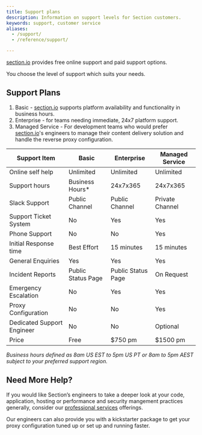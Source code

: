 ```yaml
---
title: Support plans
description: Information on support levels for Section customers.
keywords: support, customer service
aliases:
  - /support/
  - /reference/support/

---
```


[section.io] provides free online support and paid support options.

You choose the level of support which suits your needs.

## Support Plans

1. Basic - [section.io] supports platform availability and functionality in business hours.
2. Enterprise - for teams needing immediate, 24x7 platform support.
3. Managed Service - For development teams who would prefer [section.io]'s engineers to manage their content delivery solution and handle the reverse proxy configuration.


| Support Item               | Basic              | Enterprise                    | Managed Service    |
|----------------------------|--------------------|------------------------------ |--------------------|
| Online self help           | Unlimited          | Unlimited                     | Unlimited          |
| Support hours              | Business Hours*    | 24x7x365		              | 24x7x365           |
| Slack Support              | Public Channel     | Public Channel                | Private Channel    |
| Support Ticket System      | No                 | Yes                           | Yes                |
| Phone Support              | No                 | No                            | Yes                |
| Initial Response time      | Best Effort        | 15 minutes                    | 15 minutes         |
| General Enquiries          | Yes                | Yes                           | Yes                |
| Incident Reports           | Public Status Page | Public Status Page            | On Request         |
| Emergency Escalation       | No                 | Yes                           | Yes                |
| Proxy Configuration        | No                 | No                            | Yes                |
| Dedicated Support Engineer | No                 | No                            | Optional           |
| Price                      | Free               | $750 pm                       | $1500 pm           |


*Business hours defined as 8am US EST to 5pm US PT or 8am to 5pm AEST subject to your preferred support region.*

## Need More Help?

If you would like Section’s engineers to take a deeper look at your code, application, hosting or performance and security mangement practices generally, consider our [professional services] offerings.

Our engineers can also provide you with a kickstarter package to get your proxy configuration tuned up or set up and running faster.


  [section.io]: /
  [professional services]: /consulting/
  [fully managed service]: /fully-managed-service/
